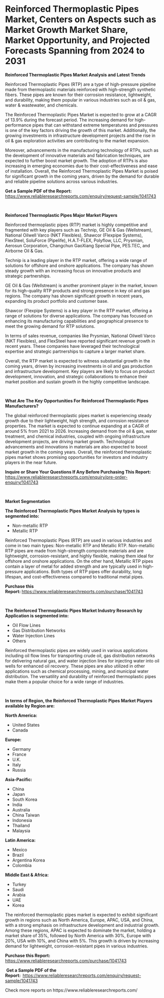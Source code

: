 <p><h1>Reinforced Thermoplastic Pipes Market, Centers on Aspects such as Market Growth Market Share, Market Opportunity, and Projected Forecasts Spanning from 2024 to 2031</h1></p><p><strong>Reinforced Thermoplastic Pipes Market Analysis and Latest Trends</strong></p>
<p><p>Reinforced Thermoplastic Pipes (RTP) are a type of high-pressure pipeline made from thermoplastic materials reinforced with high-strength synthetic fibers. These pipes are known for their corrosion resistance, lightweight, and durability, making them popular in various industries such as oil & gas, water & wastewater, and chemicals.</p><p>The Reinforced Thermoplastic Pipes Market is expected to grow at a CAGR of 13.9% during the forecast period. The increasing demand for high-performance pipes that can withstand extreme temperatures and pressures is one of the key factors driving the growth of this market. Additionally, the growing investments in infrastructure development projects and the rise in oil & gas exploration activities are contributing to the market expansion.</p><p>Moreover, advancements in the manufacturing technology of RTPs, such as the development of innovative materials and fabrication techniques, are expected to further boost market growth. The adoption of RTPs is also increasing in emerging economies due to their cost-effectiveness and ease of installation. Overall, the Reinforced Thermoplastic Pipes Market is poised for significant growth in the coming years, driven by the demand for durable and reliable pipeline solutions across various industries.</p></p>
<p><strong>Get a Sample PDF of the Report:&nbsp;</strong> <a href="https://www.reliableresearchreports.com/enquiry/request-sample/1041743">https://www.reliableresearchreports.com/enquiry/request-sample/1041743</a></p>
<p>&nbsp;</p>
<p><strong>Reinforced Thermoplastic Pipes Major Market Players</strong></p>
<p><p>Reinforced thermoplastic pipes (RTP) market is highly competitive and fragmented with key players such as Technip, GE Oil & Gas (Wellstream), National Oilwell Varco (NKT Flexibles), Shawcor (Flexpipe Systems), FlexSteel, SoluForce (Pipelife), H.A.T-FLEX, Polyflow, LLC, Prysmian, Aerosun Corporation, Changchun GaoXiang Special Pipe, PES.TEC, and Airborne Oil & Gas.</p><p>Technip is a leading player in the RTP market, offering a wide range of solutions for offshore and onshore applications. The company has shown steady growth with an increasing focus on innovative products and strategic partnerships.</p><p>GE Oil & Gas (Wellstream) is another prominent player in the market, known for its high-quality RTP products and strong presence in key oil and gas regions. The company has shown significant growth in recent years, expanding its product portfolio and customer base.</p><p>Shawcor (Flexpipe Systems) is a key player in the RTP market, offering a range of solutions for diverse applications. The company has focused on enhancing its manufacturing capabilities and geographical presence to meet the growing demand for RTP solutions.</p><p>In terms of sales revenue, companies like Prysmian, National Oilwell Varco (NKT Flexibles), and FlexSteel have reported significant revenue growth in recent years. These companies have leveraged their technological expertise and strategic partnerships to capture a larger market share.</p><p>Overall, the RTP market is expected to witness substantial growth in the coming years, driven by increasing investments in oil and gas production and infrastructure development. Key players are likely to focus on product development, innovation, and strategic collaborations to enhance their market position and sustain growth in the highly competitive landscape.</p></p>
<p>&nbsp;</p>
<p><strong>What Are The Key Opportunities For Reinforced Thermoplastic Pipes Manufacturers?</strong></p>
<p><p>The global reinforced thermoplastic pipes market is experiencing steady growth due to their lightweight, high strength, and corrosion resistance properties. The market is expected to continue expanding at a CAGR of around 5% from 2021 to 2026. Increasing demand from the oil & gas, water treatment, and chemical industries, coupled with ongoing infrastructure development projects, are driving market growth. Technological advancements and innovations in materials are also expected to boost market growth in the coming years. Overall, the reinforced thermoplastic pipes market shows promising opportunities for investors and industry players in the near future.</p></p>
<p><strong>Inquire or Share Your Questions If Any Before Purchasing This Report:</strong> <a href="https://www.reliableresearchreports.com/enquiry/pre-order-enquiry/1041743">https://www.reliableresearchreports.com/enquiry/pre-order-enquiry/1041743</a></p>
<p>&nbsp;</p>
<p><strong>Market Segmentation</strong></p>
<p><strong>The Reinforced Thermoplastic Pipes Market Analysis by types is segmented into:</strong></p>
<p><ul><li>Non-metallic RTP</li><li>Metallic RTP</li></ul></p>
<p><p>Reinforced Thermoplastic Pipes (RTP) are used in various industries and come in two main types: Non-metallic RTP and Metallic RTP. Non-metallic RTP pipes are made from high-strength composite materials and are lightweight, corrosion-resistant, and highly flexible, making them ideal for offshore and onshore applications. On the other hand, Metallic RTP pipes contain a layer of metal for added strength and are typically used in high-pressure applications. Both types of RTP pipes offer durability, long lifespan, and cost-effectiveness compared to traditional metal pipes.</p></p>
<p><strong>Purchase this Report:&nbsp;</strong><a href="https://www.reliableresearchreports.com/purchase/1041743">https://www.reliableresearchreports.com/purchase/1041743</a></p>
<p>&nbsp;</p>
<p><strong>The Reinforced Thermoplastic Pipes Market Industry Research by Application is segmented into:</strong></p>
<p><ul><li>Oil Flow Lines</li><li>Gas Distribution Networks</li><li>Water Injection Lines</li><li>Others</li></ul></p>
<p><p>Reinforced thermoplastic pipes are widely used in various applications including oil flow lines for transporting crude oil, gas distribution networks for delivering natural gas, and water injection lines for injecting water into oil wells for enhanced oil recovery. These pipes are also utilized in other applications such as chemical processing, mining, and municipal water distribution. The versatility and durability of reinforced thermoplastic pipes make them a popular choice for a wide range of industries.</p></p>
<p>&nbsp;</p>
<p><strong>In terms of Region, the Reinforced Thermoplastic Pipes Market Players available by Region are:</strong></p>
<p>
    <p> <strong> North America: </strong>
        <ul>
            <li>United States</li>
            <li>Canada</li>
        </ul>
        </p> 
    <p> <strong> Europe: </strong>
        <ul>
            <li>Germany</li>
            <li>France</li>
            <li>U.K.</li>
            <li>Italy</li>
            <li>Russia</li>
        </ul>
        </p> 
    <p> <strong> Asia-Pacific: </strong>
        <ul>
            <li>China</li>
            <li>Japan</li>
            <li>South Korea</li>
            <li>India</li>
            <li>Australia</li>
            <li>China Taiwan</li>
            <li>Indonesia</li>
            <li>Thailand</li>
            <li>Malaysia</li>
        </ul>
        </p> 
    <p> <strong> Latin America: </strong>
        <ul>
            <li>Mexico</li>
            <li>Brazil</li>
            <li>Argentina Korea</li>
            <li>Colombia</li>
        </ul>
        </p> 
    <p> <strong> Middle East & Africa: </strong>
        <ul>
            <li>Turkey</li>
            <li>Saudi</li>
            <li>Arabia</li>
            <li>UAE</li>
            <li>Korea</li>
        </ul>
    </p>
    </p>
<p><p>The reinforced thermoplastic pipes market is expected to exhibit significant growth in regions such as North America, Europe, APAC, USA, and China, with a strong emphasis on infrastructure development and industrial growth. Among these regions, APAC is expected to dominate the market, holding a market share of 35%, followed by North America with 30%, Europe with 20%, USA with 10%, and China with 5%. This growth is driven by increasing demand for lightweight, corrosion-resistant pipes in various industries.</p></p>
<p><strong>Purchase this Report: </strong><a href="https://www.reliableresearchreports.com/purchase/1041743">https://www.reliableresearchreports.com/purchase/1041743</a></p>
<p>&nbsp;<strong>Get a Sample PDF of the Report:&nbsp;&nbsp;</strong><a href="https://www.reliableresearchreports.com/enquiry/request-sample/1041743">https://www.reliableresearchreports.com/enquiry/request-sample/1041743</a></p>
<p><strong></strong></p>
<p>Check more reports on https://www.reliableresearchreports.com/</p>